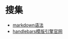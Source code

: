 # 搜集
+ [markdown语法](http://www.markdown.cn "markdown")
+ [handlebars模版引擎官网](http://handlebarsjs.com)
